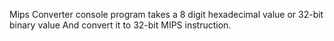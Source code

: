 Mips Converter console program takes a 8 digit hexadecimal value or 32-bit binary value 
And convert it to 32-bit MIPS instruction.